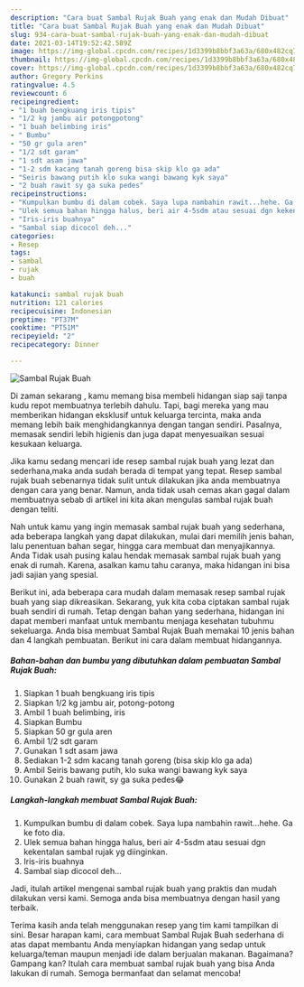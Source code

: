 ```yaml
---
description: "Cara buat Sambal Rujak Buah yang enak dan Mudah Dibuat"
title: "Cara buat Sambal Rujak Buah yang enak dan Mudah Dibuat"
slug: 934-cara-buat-sambal-rujak-buah-yang-enak-dan-mudah-dibuat
date: 2021-03-14T19:52:42.589Z
image: https://img-global.cpcdn.com/recipes/1d3399b8bbf3a63a/680x482cq70/sambal-rujak-buah-foto-resep-utama.jpg
thumbnail: https://img-global.cpcdn.com/recipes/1d3399b8bbf3a63a/680x482cq70/sambal-rujak-buah-foto-resep-utama.jpg
cover: https://img-global.cpcdn.com/recipes/1d3399b8bbf3a63a/680x482cq70/sambal-rujak-buah-foto-resep-utama.jpg
author: Gregory Perkins
ratingvalue: 4.5
reviewcount: 6
recipeingredient:
- "1 buah bengkuang iris tipis"
- "1/2 kg jambu air potongpotong"
- "1 buah belimbing iris"
- " Bumbu"
- "50 gr gula aren"
- "1/2 sdt garam"
- "1 sdt asam jawa"
- "1-2 sdm kacang tanah goreng bisa skip klo ga ada"
- "Seiris bawang putih klo suka wangi bawang kyk saya"
- "2 buah rawit sy ga suka pedes"
recipeinstructions:
- "Kumpulkan bumbu di dalam cobek. Saya lupa nambahin rawit...hehe. Ga ke foto dia."
- "Ulek semua bahan hingga halus, beri air 4-5sdm atau sesuai dgn kekentalan sambal rujak yg diinginkan."
- "Iris-iris buahnya"
- "Sambal siap dicocol deh..."
categories:
- Resep
tags:
- sambal
- rujak
- buah

katakunci: sambal rujak buah 
nutrition: 121 calories
recipecuisine: Indonesian
preptime: "PT37M"
cooktime: "PT51M"
recipeyield: "2"
recipecategory: Dinner

---
```



![Sambal Rujak Buah](https://img-global.cpcdn.com/recipes/1d3399b8bbf3a63a/680x482cq70/sambal-rujak-buah-foto-resep-utama.jpg)

Di zaman  sekarang , kamu memang bisa membeli hidangan siap saji tanpa kudu repot membuatnya terlebih dahulu. Tapi, bagi mereka yang mau memberikan hidangan eksklusif untuk keluarga tercinta, maka anda memang lebih baik menghidangkannya dengan tangan sendiri. Pasalnya, memasak sendiri lebih higienis dan juga dapat menyesuaikan sesuai kesukaan keluarga.

Jika kamu sedang mencari ide resep sambal rujak buah yang lezat dan sederhana,maka anda sudah berada di tempat yang tepat. Resep sambal rujak buah  sebenarnya tidak sulit untuk dilakukan jika anda membuatnya dengan cara yang benar. Namun, anda tidak usah cemas akan gagal dalam membuatnya 
sebab di artikel ini kita akan mengulas sambal rujak buah dengan teliti.  



Nah untuk kamu yang ingin memasak sambal rujak buah yang sederhana, ada beberapa langkah yang dapat dilakukan, mulai dari memilih jenis bahan, lalu penentuan bahan segar, hingga cara membuat dan menyajikannya. Anda Tidak usah pusing kalau hendak memasak sambal rujak buah yang enak di rumah. Karena, asalkan kamu  tahu caranya, maka hidangan ini bisa jadi sajian yang spesial.

Berikut ini, ada beberapa cara mudah dalam memasak resep sambal rujak buah yang siap dikreasikan. Sekarang, yuk kita coba ciptakan sambal rujak buah sendiri di rumah. Tetap dengan bahan yang sederhana, hidangan ini dapat memberi manfaat untuk membantu menjaga kesehatan tubuhmu sekeluarga. Anda bisa membuat Sambal Rujak Buah memakai 10 jenis bahan dan 4 langkah pembuatan. Berikut ini cara dalam membuat hidangannya.

<!--inarticleads1-->

##### Bahan-bahan dan bumbu yang dibutuhkan dalam pembuatan Sambal Rujak Buah:

1. Siapkan 1 buah bengkuang iris tipis
1. Siapkan 1/2 kg jambu air, potong-potong
1. Ambil 1 buah belimbing, iris
1. Siapkan  Bumbu
1. Siapkan 50 gr gula aren
1. Ambil 1/2 sdt garam
1. Gunakan 1 sdt asam jawa
1. Sediakan 1-2 sdm kacang tanah goreng (bisa skip klo ga ada)
1. Ambil Seiris bawang putih, klo suka wangi bawang kyk saya
1. Gunakan 2 buah rawit, sy ga suka pedes😂




<!--inarticleads2-->

##### Langkah-langkah membuat Sambal Rujak Buah:

1. Kumpulkan bumbu di dalam cobek. Saya lupa nambahin rawit...hehe. Ga ke foto dia.
1. Ulek semua bahan hingga halus, beri air 4-5sdm atau sesuai dgn kekentalan sambal rujak yg diinginkan.
1. Iris-iris buahnya
1. Sambal siap dicocol deh...




Jadi, itulah artikel mengenai  sambal rujak buah  yang praktis dan mudah dilakukan versi kami. Semoga anda bisa membuatnya dengan hasil yang terbaik. 

Terima kasih anda telah menggunakan resep yang tim kami tampilkan di sini. Besar harapan kami, cara membuat  Sambal Rujak Buah sederhana di atas dapat membantu Anda menyiapkan hidangan yang sedap untuk keluarga/teman maupun menjadi ide dalam berjualan makanan. Bagaimana? Gampang kan? Itulah cara membuat sambal rujak buah yang bisa Anda lakukan di rumah. Semoga bermanfaat dan selamat mencoba!

